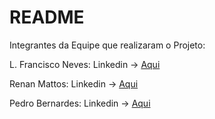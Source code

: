 # README

Integrantes da Equipe que realizaram o Projeto:

L. Francisco Neves: Linkedin → [Aqui](https://www.linkedin.com/in/francisconeves15)

Renan Mattos: Linkedin → [Aqui](https://www.linkedin.com/in/renan-mattos-20b427274/)

Pedro Bernardes: Linkedin → [Aqui](https://www.linkedin.com/in/pedrobernardessiqueira/)